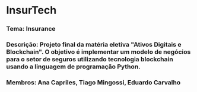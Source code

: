 # InsurTech
### Tema: Insurance
### Descrição: Projeto final da matéria eletiva "Ativos Digitais e Blockchain". O objetivo é implementar um modelo de negócios para o setor de seguros utilizando tecnologia blockchain usando a linguagem de programação Python.
### Membros: Ana Capriles, Tiago Mingossi, Eduardo Carvalho
